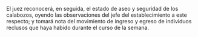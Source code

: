 El juez reconocerá, en seguida, el estado de aseo y seguridad de los calabozos, oyendo las observaciones del jefe del establecimiento a este respecto; y tomará nota del movimiento de ingreso y egreso de individuos reclusos que haya habido durante el curso de la semana.